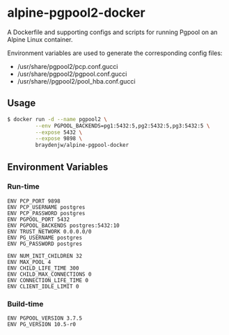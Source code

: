 # alpine-pgpool2-docker
A Dockerfile and supporting configs and scripts for running Pgpool on an Alpine Linux container.

Environment variables are used to generate the corresponding config files:

- /usr/share/pgpool2/pcp.conf.gucci
- /usr/share/pgpool2/pgpool.conf.gucci
- /usr/share//pgpool2/pool_hba.conf.gucci

## Usage
```bash
$ docker run -d --name pgpool2 \
         --env PGPOOL_BACKENDS=pg1:5432:5,pg2:5432:5,pg3:5432:5 \
         --expose 5432 \
         --expose 9898 \
         braydenjw/alpine-pgpool-docker
```

## Environment Variables
### Run-time
```
ENV PCP_PORT 9898
ENV PCP_USERNAME postgres
ENV PCP_PASSWORD postgres
ENV PGPOOL_PORT 5432
ENV PGPOOL_BACKENDS postgres:5432:10
ENV TRUST_NETWORK 0.0.0.0/0
ENV PG_USERNAME postgres
ENV PG_PASSWORD postgres

ENV NUM_INIT_CHILDREN 32
ENV MAX_POOL 4
ENV CHILD_LIFE_TIME 300
ENV CHILD_MAX_CONNECTIONS 0
ENV CONNECTION_LIFE_TIME 0
ENV CLIENT_IDLE_LIMIT 0
```
### Build-time
```
ENV PGPOOL_VERSION 3.7.5
ENV PG_VERSION 10.5-r0
```
